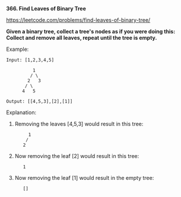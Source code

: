 **366. Find Leaves of Binary Tree**

https://leetcode.com/problems/find-leaves-of-binary-tree/

**Given a binary tree, collect a tree's nodes as if you were doing this: Collect and remove all leaves, repeat until the tree is empty.**

 

Example:

    Input: [1,2,3,4,5]
      
              1
             / \
            2   3
           / \     
          4   5    
    
    Output: [[4,5,3],[2],[1]]
     

Explanation:

1. Removing the leaves [4,5,3] would result in this tree:

            1
           / 
          2          
 

2. Now removing the leaf [2] would result in this tree:

          1          
 

3. Now removing the leaf [1] would result in the empty tree:

          []       
